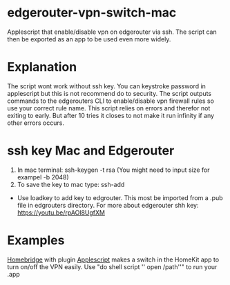 # edgerouter-vpn-switch-mac
Applescript that enable/disable vpn on edgerouter via ssh. The script can then be exported as an app to be used even more widely.

# Explanation
The script wont work without ssh key. You can keystroke password in applescript but this is not recommend do to security.
The script outputs commands to the edgerouters CLI to enable/disable vpn firewall rules so use your correct rule name.
This script relies on errors and therefor not exiting to early. But after 10 tries it closes to not make it run infinity if any other errors occurs.
# ssh key Mac and Edgerouter
1. In mac terminal: ssh-keygen -t rsa (You might need to input size for exampel -b 2048)
2. To save the key to mac type: ssh-add

* Use loadkey to add key to edgrouter. This most be imported from a .pub file in edgrouters directory.
For more about edgerouter shh key: https://youtu.be/rpAOl8UgfXM
# Examples
[Homebridge](https://homebridge.io/) with plugin [Applescript](https://www.npmjs.com/package/homebridge-applescript) makes a switch in the HomeKit app to turn on/off the VPN easily. Use "do shell script '' open /path''" to run your .app
